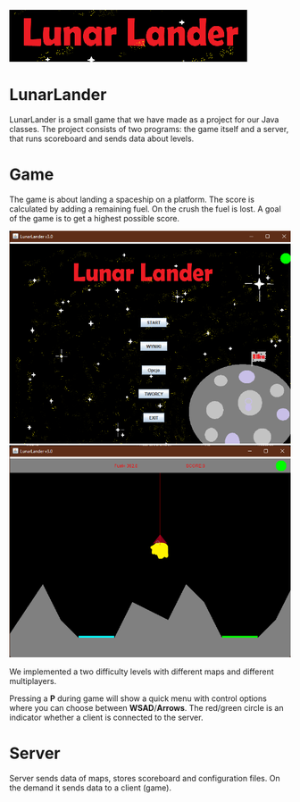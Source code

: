 ![LunarLander](https://github.com/Mroogal/LunarLander/blob/main/Photos/LunarLander.png?raw=true)
# LunarLander
LunarLander is a small game that we have made as a project for our Java classes. The project consists of two programs: the game itself and a server, that runs scoreboard and sends data about levels.

# Game
The game is about landing a spaceship on a platform. The score is calculated by adding a remaining fuel. On the crush the fuel is lost. A goal of the game is to get a highest possible score.

![Photo of main menu](https://github.com/Mroogal/LunarLander/blob/main/Photos/mainmenu.png?raw=true)
![Photo of main menu](https://github.com/Mroogal/LunarLander/blob/main/Photos/game2.png?raw=true)

We implemented a two difficulty levels with different maps and different multiplayers.

Pressing a **P** during game will show a quick menu with control options where you can choose between **WSAD**/**Arrows**.
The red/green circle is an indicator whether a client is connected to the server.

# Server
Server sends data of maps, stores scoreboard and configuration files. On the demand it sends data to a client (game).
